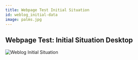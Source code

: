 ```yaml
---
title: Webpage Test Initial Situation
id: weblog_initial-data
image: palms.jpg
---
```


## Webpage Test: Initial Situation Desktop

<div class="img_max">
    <img src="{{site.baseurl}}images/front-end-performance/weblog_webpagetest.png" alt="Weblog Initial Situation">   
</div>